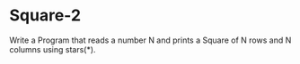 # Square-2

Write a Program that reads a number N and prints a Square of N rows and N columns using stars(*).
